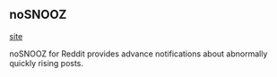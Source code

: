 ## noSNOOZ


[site](https://cbskarmory.github.io/noSNOOZ)

noSNOOZ for Reddit provides advance notifications about abnormally quickly rising posts. 
